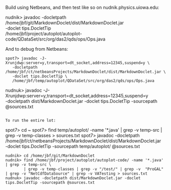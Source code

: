 
Build using Netbeans, and then test like so on nudnik.physics.uiowa.edu:

nudnik> javadoc -docletpath /home/jbf/git/MarkdownDoclet/dist/MarkdownDoclet.jar \
   -doclet tips.DocletTip \
   /home/jbf/project/autoplot/autoplot-code/QDataSet/src/org/das2/qds/ops/Ops.java

And to debug from Netbeans:
~~~~~
spot7> javadoc -J-Xrunjdwp:server=y,transport=dt_socket,address=12345,suspend=y \
   -docletpath /home/jbf/ct/netbeansProjects/MarkdownDoclet/dist/MarkdownDoclet.jar \
   -doclet tips.DocletTip \
   /home/jbf/temp/autoplot/QDataSet/src/org/das2/qds/ops/Ops.java
~~~~~
nudnuk> javadoc -J-Xrunjdwp:server=y,transport=dt_socket,address=12345,suspend=y \
   -docletpath dist/MarkdownDoclet.jar -doclet tips.DocletTip -sourcepath @sources.txt
~~~~~

To run the entire lot:
~~~~~
spot7> cd ~
spot7> find temp/autoplot/ -name '*.java' | grep -v temp-src | grep -v temp-classes > sources.txt
spot7> javadoc -docletpath /home/jbf/ct/netbeansProjects/MarkdownDoclet/dist/MarkdownDoclet.jar\
   -doclet tips.DocletTip -sourcepath temp/autoplot/ @sources.txt
~~~~~
nudnik> cd /home/jbf/git/MarkdownDoclet
nudnik> find /home/jbf/project/autoplot/autoplot-code/ -name '*.java' | grep -v temp-src \
        | grep -v temp-classes | grep -v "/test/" | grep -v  "ProGAL" | grep -v "NetCdfDataSource" | grep -v VATesting > sources.txt
nudnuk> javadoc -docletpath dist/MarkdownDoclet.jar -doclet tips.DocletTip -sourcepath @sources.txt
